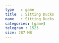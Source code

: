 ```yaml
---
type   : game
title  : Sitting Ducks
name   : Sitting Ducks
categories: [game]
telegram : 1523
size: 287 MB
---
```



